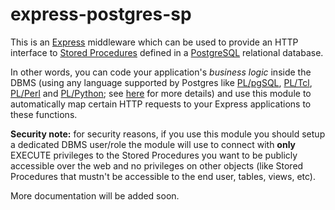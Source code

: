 # express-postgres-sp
This is an [Express](https://expressjs.com/) middleware which can be used to provide an HTTP interface to [Stored Procedures](https://www.postgresql.org/docs/current/static/xplang.html) defined in a [PostgreSQL](https://www.postgresql.org) relational database.

In other words, you can code your application's *business logic* inside the DBMS (using any language supported by Postgres like [PL/pgSQL](https://www.postgresql.org/docs/current/static/plpgsql.html), [PL/Tcl](https://www.postgresql.org/docs/current/static/pltcl.html), [PL/Perl](https://www.postgresql.org/docs/current/static/plperl.html) and [PL/Python](https://www.postgresql.org/docs/current/static/plpython.html); see [here](https://www.postgresql.org/docs/current/static/xplang-install.html) for more details) and use this module to automatically map certain HTTP requests to your Express applications to these functions.

**Security note:** for security reasons, if you use this module you should setup a dedicated DBMS user/role the module will use to connect with **only** EXECUTE privileges to the Stored Procedures you want to be publicly accessible over the web and no privileges on other objects (like Stored Procedures that mustn't be accessible to the end user, tables, views, etc).

More documentation will be added soon.
